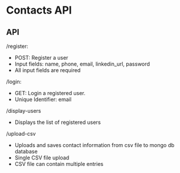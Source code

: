 # Contacts API



## API

/register:
<ul>
<li> POST: Register a user</li>
<li>Input fields: name, phone, email, linkedin_url, password</li>
<li>All input fields are required</li>
</ul>

/login:
<ul>
<li>GET: Login a registered user.</li>
<li>Unique Identifier: email</li>
</ul>

/display-users
<ul>
<li>Displays the list of registered users</li>
</ul>

/upload-csv
<ul>
<li>Uploads and saves contact information from csv file to mongo db database</li>
<li>Single CSV file upload</li>
<li>CSV file can contain multiple entries</li>
</ul>